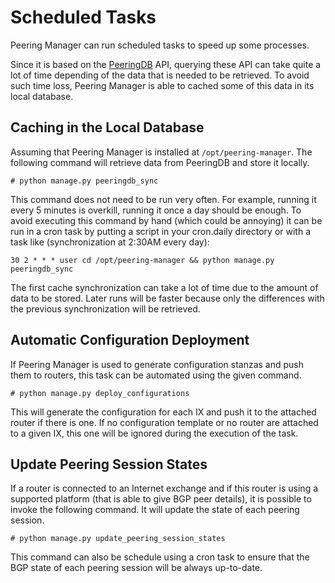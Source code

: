 # Scheduled Tasks

Peering Manager can run scheduled tasks to speed up some processes.

Since it is based on the [PeeringDB](https://www.peeringdb.com) API, querying
these API can take quite a lot of time depending of the data that is needed to
be retrieved. To avoid such time loss, Peering Manager is able to cached some
of this data in its local database.

## Caching in the Local Database

Assuming that Peering Manager is installed at `/opt/peering-manager`. The
following command will retrieve data from PeeringDB and store it locally.

```
# python manage.py peeringdb_sync
```

This command does not need to be run very often. For example, running it every
5 minutes is overkill, running it once a day should be enough. To avoid
executing this command by hand (which could be annoying) it can be run in a
cron task by putting a script in your cron.daily directory or with a task like
(synchronization at 2:30AM every day):

```
30 2 * * * user cd /opt/peering-manager && python manage.py peeringdb_sync
```

The first cache synchronization can take a lot of time due to the amount of
data to be stored. Later runs will be faster because only the differences with
the previous synchronization will be retrieved.

## Automatic Configuration Deployment

If Peering Manager is used to generate configuration stanzas and push them to
routers, this task can be automated using the given command.

```
# python manage.py deploy_configurations
```

This will generate the configuration for each IX and push it to the attached
router if there is one. If no configuration template or no router are attached
to a given IX, this one will be ignored during the execution of the task.

## Update Peering Session States

If a router is connected to an Internet exchange and if this router is using
a supported platform (that is able to give BGP peer details), it is possible
to invoke the following command. It will update the state of each peering
session.

```
# python manage.py update_peering_session_states
```

This command can also be schedule using a cron task to ensure that the BGP
state of each peering session will be always up-to-date.
